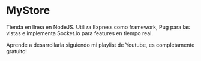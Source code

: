 # MyStore
Tienda en línea en NodeJS. Utiliza Express como framework, Pug para las vistas e implementa Socket.io para features en tiempo real.

Aprende a desarrollarla siguiendo mi playlist de Youtube, es completamente gratuito!
